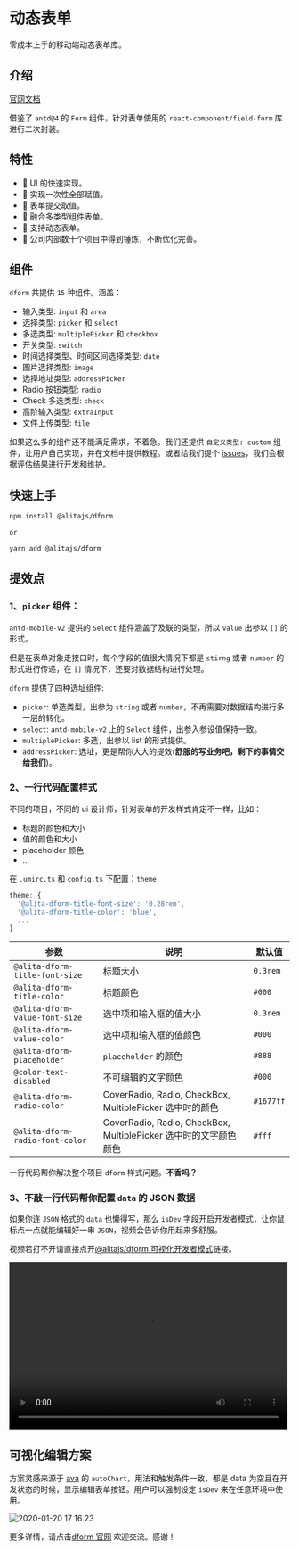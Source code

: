 # 动态表单

零成本上手的移动端动态表单库。

## 介绍

[官网文档](https://dform.alitajs.com/)

借鉴了 `antd@4` 的 `Form` 组件，针对表单使用的 `react-component/field-form` 库进行二次封装。

## 特性

- 🚀 UI 的快速实现。
- 🎉 实现一次性全部赋值。
- 🍁 表单提交取值。
- 💄 融合多类型组件表单。
- 🌈 支持动态表单。
- 🐠 公司内部数十个项目中得到锤炼，不断优化完善。

## 组件

`dform` 共提供 `15` 种组件。涵盖：

- 输入类型: `input` 和 `area`
- 选择类型: `picker` 和 `select`
- 多选类型: `multiplePicker` 和 `checkbox`
- 开关类型: `switch`
- 时间选择类型、时间区间选择类型: `date`
- 图片选择类型: `image`
- 选择地址类型: `addressPicker`
- Radio 按钮类型: `radio`
- Check 多选类型: `check`
- 高阶输入类型: `extraInput`
- 文件上传类型: `file`

如果这么多的组件还不能满足需求，不着急。我们还提供 `自定义类型: custom` 组件，让用户自己实现，并在文档中提供教程。或者给我们提个 [issues](https://github.com/alitajs/DynamicForm/issues)，我们会根据评估结果进行开发和维护。

## 快速上手

```bash
npm install @alitajs/dform

or

yarn add @alitajs/dform
```

## 提效点

### 1、`picker` 组件：

`antd-mobile-v2` 提供的 `Select` 组件涵盖了及联的类型，所以 `value` 出参以 `[]` 的形式。

但是在表单对象走接口时，每个字段的值很大情况下都是 `stirng` 或者 `number` 的形式进行传递，在 `[]` 情况下，还要对数据结构进行处理。

`dform` 提供了四种选址组件:

- `picker`: 单选类型，出参为 `string` 或者 `number`，不再需要对数据结构进行多一层的转化。
- `select`: `antd-mobile-v2` 上的 `Select` 组件，出参入参设值保持一致。
- `multiplePicker`: 多选，出参以 list 的形式提供。
- `addressPicker`: 选址，更是帮你大大的提效(**舒服的写业务吧，剩下的事情交给我们**)。

### 2、一行代码配置样式

不同的项目，不同的 ui 设计师，针对表单的开发样式肯定不一样，比如：

- 标题的颜色和大小
- 值的颜色和大小
- placeholder 颜色
- ...

在 `.umirc.ts` 和 `config.ts` 下配置：`theme`

```js
theme: {
  '@alita-dform-title-font-size': '0.28rem',
  '@alita-dform-title-color': 'blue',
  ...
}
```

| 参数                            | 说明                                                             | 默认值    |
| ------------------------------- | ---------------------------------------------------------------- | --------- |
| `@alita-dform-title-font-size`  | 标题大小                                                         | `0.3rem`  |
| `@alita-dform-title-color`      | 标题颜色                                                         | `#000`    |
| `@alita-dform-value-font-size`  | 选中项和输入框的值大小                                           | `0.3rem`  |
| `@alita-dform-value-color`      | 选中项和输入框的值颜色                                           | `#000`    |
| `@alita-dform-placeholder`      | `placeholder` 的颜色                                             | `#888`    |
| `@color-text-disabled`          | 不可编辑的文字颜色                                               | `#000`    |
| `@alita-dform-radio-color`      | CoverRadio, Radio, CheckBox, MultiplePicker 选中时的颜色         | `#1677ff` |
| `@alita-dform-radio-font-color` | CoverRadio, Radio, CheckBox, MultiplePicker 选中时的文字颜色颜色 | `#fff`    |

一行代码帮你解决整个项目 `dform` 样式问题。**不香吗？**

### 3、不敲一行代码帮你配置 `data` 的 JSON 数据

如果你连 `JSON` 格式的 `data` 也懒得写，那么 `isDev` 字段开启开发者模式，让你鼠标点一点就能编辑好一串 `JSON`，视频会告诉你用起来多舒服。

视频若打不开请直接点开[@alitajs/dform 可视化开发者模式](https://v.qq.com/x/page/u3108c1l2o8.html)链接。

<video src="https://v.qq.com/x/page/u3108c1l2o8.html" controls="controls" width="500" height="300">您的浏览器不支持播放该视频！</video>

## 可视化编辑方案

方案灵感来源于 [ava](https://github.com/antvis/ava) 的 `autoChart`，用法和触发条件一致，都是 data 为空且在开发状态的时候，显示编辑表单按钮。用户可以强制设定 `isDev` 来在任意环境中使用。

![2020-01-20 17 16 23](https://user-images.githubusercontent.com/11746742/72713840-b37bc900-3ba8-11ea-8a94-d19cdd39be53.gif)

更多详情，请点击[dform 官网](https://dform.alitajs.com/) 欢迎交流。感谢！

